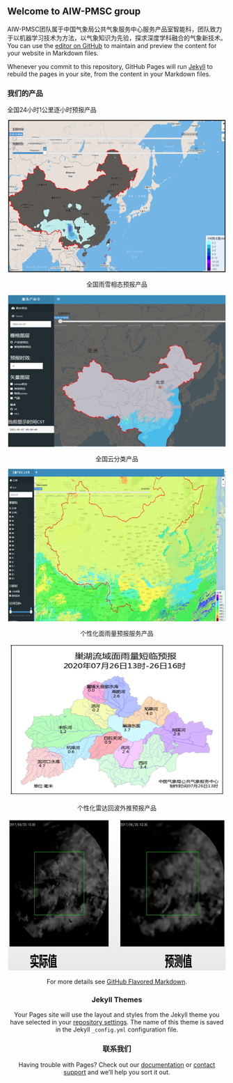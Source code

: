 ## Welcome to AIW-PMSC group

AIW-PMSC团队属于中国气象局公共气象服务中心服务产品室智能科，团队致力于以机器学习技术为方法，以气象知识为先验，探求深度学科融合的气象新技术。You can use the [editor on GitHub](https://github.com/AIW-PMSC/aiw-pmsc.github.io/edit/main/index.md) to maintain and preview the content for your website in Markdown files.

Whenever you commit to this repository, GitHub Pages will run [Jekyll](https://jekyllrb.com/) to rebuild the pages in your site, from the content in your Markdown files.

### 我们的产品

全国24小时1公里逐小时预报产品

<div align=center><img width="500" height="350" src="./down.png"/>

全国雨雪相态预报产品

<div align=center><img width="500" height="350" src="./phase.png"/>

全国云分类产品

<div align=center><img width="500" height="350" src="./cloud.png"/>

个性化面雨量预报服务产品

<div align=center><img width="500" height="350" src="./rain.png"/>

个性化雷达回波外推预报产品

<div align=center><img width="500" height="350" src="./radar.png"/>

For more details see [GitHub Flavored Markdown](https://guides.github.com/features/mastering-markdown/).

### Jekyll Themes

Your Pages site will use the layout and styles from the Jekyll theme you have selected in your [repository settings](https://github.com/AIW-PMSC/aiw-pmsc.github.io/settings). The name of this theme is saved in the Jekyll `_config.yml` configuration file.

### 联系我们

Having trouble with Pages? Check out our [documentation](https://docs.github.com/categories/github-pages-basics/) or [contact support](https://github.com/contact) and we’ll help you sort it out.
